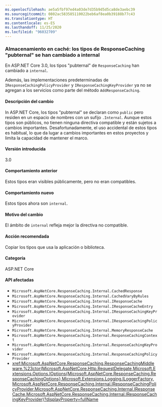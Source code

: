 ```yaml
---
ms.openlocfilehash: ae5a5fbf97ed4a03de7d35b9d5d5ca8de3aebc39
ms.sourcegitcommit: 0802ac583585110022beb6af8ea0b39188b77c43
ms.translationtype: HT
ms.contentlocale: es-ES
ms.lasthandoff: 11/25/2020
ms.locfileid: "96032709"
---
```

### <a name="caching-responsecaching-pubternal-types-changed-to-internal"></a>Almacenamiento en caché: los tipos de ResponseCaching "pubternal" se han cambiado a internal

En ASP.NET Core 3.0, los tipos "pubternal" de `ResponseCaching` han cambiado a `internal`.

Además, las implementaciones predeterminadas de `IResponseCachingPolicyProvider` y `IResponseCachingKeyProvider` ya no se agregan a los servicios como parte del método `AddResponseCaching`.

#### <a name="change-description"></a>Descripción del cambio

In ASP.NET Core, los tipos "pubternal" se declaran como `public` pero residen en un espacio de nombres con un sufijo `.Internal`. Aunque estos tipos son públicos, no tienen ninguna directiva compatible y están sujetos a cambios importantes. Desafortunadamente, el uso accidental de estos tipos es habitual, lo que da lugar a cambios importantes en estos proyectos y limita la capacidad de mantener el marco.

#### <a name="version-introduced"></a>Versión introducida

3.0

#### <a name="old-behavior"></a>Comportamiento anterior

Estos tipos eran visibles públicamente, pero no eran compatibles.

#### <a name="new-behavior"></a>Comportamiento nuevo

Estos tipos ahora son `internal`.

#### <a name="reason-for-change"></a>Motivo del cambio

El ámbito de `internal` refleja mejor la directiva no compatible.

#### <a name="recommended-action"></a>Acción recomendada

Copiar los tipos que usa la aplicación o biblioteca.

#### <a name="category"></a>Categoría

ASP.NET Core

#### <a name="affected-apis"></a>API afectadas

- `Microsoft.AspNetCore.ResponseCaching.Internal.CachedResponse`
- `Microsoft.AspNetCore.ResponseCaching.Internal.CachedVaryByRules`
- `Microsoft.AspNetCore.ResponseCaching.Internal.IResponseCache`
- `Microsoft.AspNetCore.ResponseCaching.Internal.IResponseCacheEntry`
- `Microsoft.AspNetCore.ResponseCaching.Internal.IResponseCachingKeyProvider`
- `Microsoft.AspNetCore.ResponseCaching.Internal.IResponseCachingPolicyProvider`
- `Microsoft.AspNetCore.ResponseCaching.Internal.MemoryResponseCache`
- `Microsoft.AspNetCore.ResponseCaching.Internal.ResponseCachingContext`
- `Microsoft.AspNetCore.ResponseCaching.Internal.ResponseCachingKeyProvider`
- `Microsoft.AspNetCore.ResponseCaching.Internal.ResponseCachingPolicyProvider`
- <xref:Microsoft.AspNetCore.ResponseCaching.ResponseCachingMiddleware.%23ctor(Microsoft.AspNetCore.Http.RequestDelegate,Microsoft.Extensions.Options.IOptions{Microsoft.AspNetCore.ResponseCaching.ResponseCachingOptions},Microsoft.Extensions.Logging.ILoggerFactory,Microsoft.AspNetCore.ResponseCaching.Internal.IResponseCachingPolicyProvider,Microsoft.AspNetCore.ResponseCaching.Internal.IResponseCache,Microsoft.AspNetCore.ResponseCaching.Internal.IResponseCachingKeyProvider)?displayProperty=fullName>

<!-- 

#### Affected APIs

- `T:Microsoft.AspNetCore.ResponseCaching.Internal.CachedResponse`
- `T:Microsoft.AspNetCore.ResponseCaching.Internal.CachedVaryByRules`
- `T:Microsoft.AspNetCore.ResponseCaching.Internal.IResponseCache`
- `T:Microsoft.AspNetCore.ResponseCaching.Internal.IResponseCacheEntry`
- `T:Microsoft.AspNetCore.ResponseCaching.Internal.IResponseCachingKeyProvider`
- `T:Microsoft.AspNetCore.ResponseCaching.Internal.IResponseCachingPolicyProvider`
- `T:Microsoft.AspNetCore.ResponseCaching.Internal.MemoryResponseCache`
- `T:Microsoft.AspNetCore.ResponseCaching.Internal.ResponseCachingContext`
- `T:Microsoft.AspNetCore.ResponseCaching.Internal.ResponseCachingKeyProvider`
- `T:Microsoft.AspNetCore.ResponseCaching.Internal.ResponseCachingPolicyProvider`
- `M:Microsoft.AspNetCore.ResponseCaching.ResponseCachingMiddleware.#ctor(Microsoft.AspNetCore.Http.RequestDelegate,Microsoft.Extensions.Options.IOptions{Microsoft.AspNetCore.ResponseCaching.ResponseCachingOptions},Microsoft.Extensions.Logging.ILoggerFactory,Microsoft.AspNetCore.ResponseCaching.Internal.IResponseCachingPolicyProvider,Microsoft.AspNetCore.ResponseCaching.Internal.IResponseCache,Microsoft.AspNetCore.ResponseCaching.Internal.IResponseCachingKeyProvider)",
"nameWithType": "ResponseCachingMiddleware.ResponseCachingMiddleware(RequestDelegate, IOptions<ResponseCachingOptions>, ILoggerFactory, IResponseCachingPolicyProvider, IResponseCache, IResponseCachingKeyProvider)`

-->
